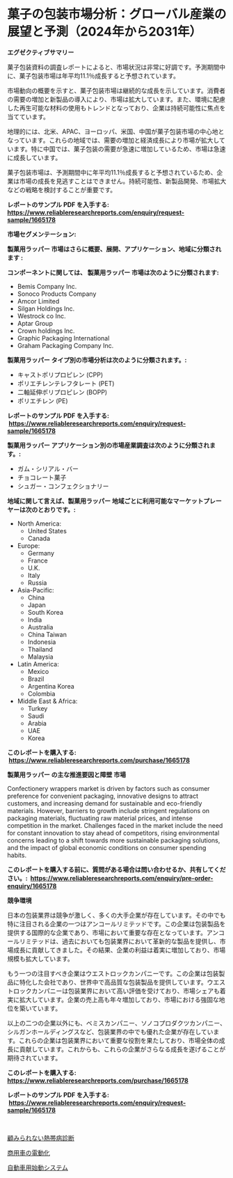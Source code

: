 <p><h1>菓子の包装市場分析：グローバル産業の展望と予測（2024年から2031年）</h1></p><p><strong>エグゼクティブサマリー</strong></p>
<p><p>菓子包装資料の調査レポートによると、市場状況は非常に好調です。予測期間中に、菓子包装市場は年平均11.1％成長すると予想されています。</p><p>市場動向の概要を示すと、菓子包装市場は継続的な成長を示しています。消費者の需要の増加と新製品の導入により、市場は拡大しています。また、環境に配慮した再生可能な材料の使用もトレンドとなっており、企業は持続可能性に焦点を当てています。</p><p>地理的には、北米、APAC、ヨーロッパ、米国、中国が菓子包装市場の中心地となっています。これらの地域では、需要の増加と経済成長により市場が拡大しています。特に中国では、菓子包装の需要が急速に増加しているため、市場は急速に成長しています。</p><p>菓子包装市場は、予測期間中に年平均11.1％成長すると予想されているため、企業は市場の成長を見逃すことはできません。持続可能性、新製品開発、市場拡大などの戦略を検討することが重要です。</p></p>
<p><strong>レポートのサンプル PDF を入手する: <a href="https://www.reliableresearchreports.com/enquiry/request-sample/1665178">https://www.reliableresearchreports.com/enquiry/request-sample/1665178</a></strong></p>
<p><strong>市場セグメンテーション:</strong></p>
<p><strong> 製菓用ラッパー 市場はさらに概要、展開、アプリケーション、地域に分類されます :</strong></p>
<p><strong>コンポーネントに関しては、 製菓用ラッパー 市場は次のように分類されます: &nbsp;</strong></p>
<p><ul><li>Bemis Company Inc.</li><li>Sonoco Products Company</li><li>Amcor Limited</li><li>Silgan Holdings Inc.</li><li>Westrock co Inc.</li><li>Aptar Group</li><li>Crown holdings Inc.</li><li>Graphic Packaging International</li><li>Graham Packaging Company Inc.</li></ul></p>
<p><strong> 製菓用ラッパー タイプ別の市場分析は次のように分類されます。:</strong></p>
<p><ul><li>キャストポリプロピレン (CPP)</li><li>ポリエチレンテレフタレート (PET)</li><li>二軸延伸ポリプロピレン (BOPP)</li><li>ポリエチレン (PE)</li></ul></p>
<p><strong>レポートのサンプル PDF を入手する: &nbsp;<a href="https://www.reliableresearchreports.com/enquiry/request-sample/1665178">https://www.reliableresearchreports.com/enquiry/request-sample/1665178</a></strong></p>
<p><strong> 製菓用ラッパー アプリケーション別の市場産業調査は次のように分類されます。:</strong></p>
<p><ul><li>ガム・シリアル・バー</li><li>チョコレート菓子</li><li>シュガー・コンフェクショナリー</li></ul></p>
<p><strong>地域に関して言えば、製菓用ラッパー 地域ごとに利用可能なマーケットプレーヤーは次のとおりです。:</strong></p>
<p><ul>
    <li>
        North America:
        <ul>
            <li>United States</li>
            <li>Canada</li>
        </ul>
    </li>
    <li>
        Europe:
        <ul>
            <li>Germany</li>
            <li>France</li>
            <li>U.K.</li>
            <li>Italy</li>
            <li>Russia</li>
        </ul>
    </li>
    <li>
        Asia-Pacific:
        <ul>
            <li>China</li>
            <li>Japan</li>
            <li>South Korea</li>
            <li>India</li>
            <li>Australia</li>
            <li>China Taiwan</li>
            <li>Indonesia</li>
            <li>Thailand</li>
            <li>Malaysia</li>
        </ul>
    </li>
    <li>
        Latin America:
        <ul>
            <li>Mexico</li>
            <li>Brazil</li>
            <li>Argentina Korea</li>
            <li>Colombia</li>
        </ul>
    </li>
    <li>
        Middle East & Africa:
        <ul>
            <li>Turkey</li>
            <li>Saudi</li>
            <li>Arabia</li>
            <li>UAE</li>
            <li>Korea</li>
        </ul>
    </li>
    </ul></p>
<p><strong>このレポートを購入する: &nbsp;<a href="https://www.reliableresearchreports.com/purchase/1665178">https://www.reliableresearchreports.com/purchase/1665178</a></strong></p>
<p><strong>製菓用ラッパー の主な推進要因と障壁 市場</strong></p>
<p><p>Confectionery wrappers market is driven by factors such as consumer preference for convenient packaging, innovative designs to attract customers, and increasing demand for sustainable and eco-friendly materials. However, barriers to growth include stringent regulations on packaging materials, fluctuating raw material prices, and intense competition in the market. Challenges faced in the market include the need for constant innovation to stay ahead of competitors, rising environmental concerns leading to a shift towards more sustainable packaging solutions, and the impact of global economic conditions on consumer spending habits.</p></p>
<p><strong>このレポートを購入する前に、質問がある場合は問い合わせるか、共有してください。:&nbsp; <a href="https://www.reliableresearchreports.com/enquiry/pre-order-enquiry/1665178">https://www.reliableresearchreports.com/enquiry/pre-order-enquiry/1665178</a></strong></p>
<p><strong>競争環境</strong></p>
<p><p>日本の包装業界は競争が激しく、多くの大手企業が存在しています。その中でも特に注目される企業の一つはアンコールリミテッドです。この企業は包装製品を提供する国際的な企業であり、市場において重要な存在となっています。アンコールリミテッドは、過去においても包装業界において革新的な製品を提供し、市場成長に貢献してきました。その結果、企業の利益は着実に増加しており、市場規模も拡大しています。</p><p>もう一つの注目すべき企業はウエストロックカンパニーです。この企業は包装製品に特化した会社であり、世界中で高品質な包装製品を提供しています。ウエストロックカンパニーは包装業界において高い評価を受けており、市場シェアも着実に拡大しています。企業の売上高も年々増加しており、市場における強固な地位を築いています。</p><p>以上の二つの企業以外にも、ベミスカンパニー、ソノコプロダクツカンパニー、シルガンホールディングスなど、包装業界の中でも優れた企業が存在しています。これらの企業は包装業界において重要な役割を果たしており、市場全体の成長に貢献しています。これからも、これらの企業がさらなる成長を遂げることが期待されています。</p></p>
<p><strong>このレポートを購入する: &nbsp; <a href="https://www.reliableresearchreports.com/purchase/1665178">https://www.reliableresearchreports.com/purchase/1665178</a></strong></p>
<p><strong>レポートのサンプル PDF を入手する: &nbsp;<a href="https://www.reliableresearchreports.com/enquiry/request-sample/1665178">https://www.reliableresearchreports.com/enquiry/request-sample/1665178</a></strong><strong></strong></p>
<p>&nbsp;</p>
<p><p><a href="https://medium.com/@leonardgreene1/%E7%96%8E%E3%81%8B%E3%82%8C%E3%81%9F%E7%86%B1%E5%B8%AF%E7%97%85%E3%81%AE%E8%A8%BA%E6%96%AD%E5%B8%82%E5%A0%B4%E8%A6%8F%E6%A8%A1-%E5%B8%82%E5%A0%B4%E5%B1%95%E6%9C%9B%E3%81%A8%E5%B8%82%E5%A0%B4%E4%BA%88%E6%B8%AC-2024%E5%B9%B4%E3%81%8B%E3%82%892031%E5%B9%B4%E3%81%BE%E3%81%A7-b992b15fc319">顧みられない熱帯病診断</a></p><p><a href="https://github.com/vlcostes/Market-Research-Report-List-1/blob/main/723500514588.md">商用車の電動化</a></p><p><a href="https://github.com/EstaSprer20231/Market-Research-Report-List-1/blob/main/721982914589.md">自動車用始動システム</a></p></p>